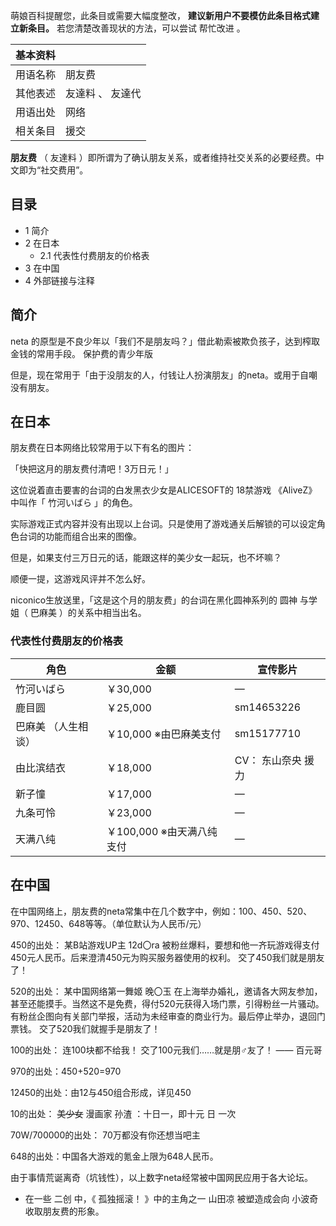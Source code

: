 萌娘百科提醒您，此条目或需要大幅度整改， **建议新用户不要模仿此条目格式建立新条目。** 若您清楚改善现状的方法，可以尝试  帮忙改进  。

|  **基本资料**  ||
|---|---|
|用语名称  |  朋友费   |
|其他表述  |  友達料  、  友達代   |
|用语出处  |  网络   |
|相关条目  |  援交   |
  
**朋友费** （  友達料  ）即所谓为了确认朋友关系，或者维持社交关系的必要经费。中文即为“社交费用”。

##  目录

  * 1  简介 
  * 2  在日本 
    * 2.1  代表性付费朋友的价格表 
  * 3  在中国 
  * 4  外部链接与注释 

##  简介

neta  的原型是不良少年以「我们不是朋友吗？」借此勒索被欺负孩子，达到榨取金钱的常用手段。  保护费的青少年版

但是，现在常用于「由于没朋友的人，付钱让人扮演朋友」的neta。或用于自嘲没有朋友。

##  在日本

朋友费在日本网络比较常用于以下有名的图片：

「快把这月的朋友费付清吧！3万日元！」

这位说着直击要害的台词的白发黑衣少女是ALICESOFT的  18禁游戏  《AliveZ》中叫作「  竹河いばら  」的角色。

实际游戏正式内容并没有出现以上台词。只是使用了游戏通关后解锁的可以设定角色台词的功能而组合出来的图像。

但是，如果支付三万日元的话，能跟这样的美少女一起玩，也不坏嘛？

顺便一提，这游戏风评并不怎么好。

niconico生放送里，「这是这个月的朋友费」的台词在黑化圆神系列的  圆神  与学姐（  巴麻美  ）的关系中相当出名。

###  代表性付费朋友的价格表

|  角色  |  金额  |  宣传影片   
---|---|---  
竹河いばら  |  ￥30,000  |  ―   
鹿目圆  |  ￥25,000  |  sm14653226   
巴麻美  （人生相谈）  |  ￥10,000 ※由巴麻美支付  |  sm15177710   
由比滨结衣  |  ￥18,000  |  CV：  东山奈央  援力   
新子憧  |  ￥17,000  |  ―   
九条可怜  |  ￥23,000  |  ―   
天满八纯  |  ￥100,000 ※由天满八纯支付  |  ―   
  
##  在中国

在中国网络上，朋友费的neta常集中在几个数字中，例如：100、450、520、970、12450、648等等。（单位默认为人民币/元）

450的出处：  某B站游戏UP主  12d〇ra  被粉丝爆料，要想和他一齐玩游戏得支付450元人民币。后来澄清450元为购买服务器使用的权利。
交了450我们就是朋友了！

520的出处：  某中国网络第一舞姬  晚〇玉
在上海举办婚礼，邀请各大网友参加，甚至还能摸手。当然这不是免费，得付520元获得入场门票，引得粉丝一片骚动。有粉丝企图向有关部门举报，活动为未经审查的商业行为。最后停止举办，退回门票钱。
交了520我们就握手是朋友了！

100的出处：  连100块都不给我！  交了100元我们……就是朋♂友了！ ——  百元哥

970的出处：450+520=970

12450的出处：由12与450组合形成，详见450

10的出处： ~~美少女~~ 漫画家  孙渣  ：十日一，即十元  日  一次

70W/700000的出处：  70万都没有你还想当吧主

648的出处：中国各大游戏的氪金上限为648人民币。

由于事情荒诞离奇（坑钱性），以上数字neta经常被中国网民应用于各大论坛。

  * 在一些  二创  中，《  孤独摇滚！  》中的主角之一  山田凉  被塑造成会向  小波奇  收取朋友费的形象。 